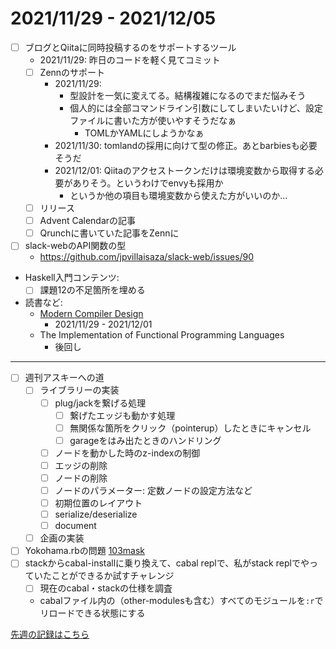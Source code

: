 # 2021/11/29 - 2021/12/05

- [ ] ブログとQiitaに同時投稿するのをサポートするツール
    - 2021/11/29: 昨日のコードを軽く見てコミット
    - [ ] Zennのサポート
        - 2021/11/29:
            - 型設計を一気に変えてる。結構複雑になるのでまだ悩みそう
            - 個人的には全部コマンドライン引数にしてしまいたいけど、設定ファイルに書いた方が使いやすそうだなぁ
                - TOMLかYAMLにしようかなぁ
        - 2021/11/30: tomlandの採用に向けて型の修正。あとbarbiesも必要そうだ
        - 2021/12/01: Qiitaのアクセストークンだけは環境変数から取得する必要がありそう。というわけでenvyも採用か
            - というか他の項目も環境変数から使えた方がいいのか...
    - [ ] リリース
    - [ ] Advent Calendarの記事
    - [ ] Qrunchに書いていた記事をZennに
- [ ] slack-webのAPI関数の型
    - <https://github.com/jpvillaisaza/slack-web/issues/90>
- Haskell入門コンテンツ:
    - [ ] 課題12の不足箇所を埋める
- 読書など:
    - [Modern Compiler Design](https://www.springer.com/jp/book/9781461446989)
        - 2021/11/29 - 2021/12/01
    - The Implementation of Functional Programming Languages
        - 後回し

------

- [ ] 週刊アスキーへの道
    - [ ] ライブラリーの実装
        - [ ] plug/jackを繋げる処理
            - [ ] 繋げたエッジも動かす処理
            - [ ] 無関係な箇所をクリック（pointerup）したときにキャンセル
            - [ ] garageをはみ出たときのハンドリング
        - [ ] ノードを動かした時のz-indexの制御
        - [ ] エッジの削除
        - [ ] ノードの削除
        - [ ] ノードのパラメーター: 定数ノードの設定方法など
        - [ ] 初期位置のレイアウト
        - [ ] serialize/deserialize
        - [ ] document
    - [ ] 企画の実装
- [ ] Yokohama.rbの問題 [103mask](http://nabetani.sakura.ne.jp/yokohamarb/103mask/)
- [ ] stackからcabal-installに乗り換えて、cabal replで、私がstack replでやっていたことができるか試すチャレンジ
    - [ ] 現在のcabal・stackの仕様を調査
    - cabalファイル内の（other-modulesも含む）すべてのモジュールを`:r`でリロードできる状態にする

[先週の記録はこちら](https://github.com/igrep/daily-commits/blob/d7765bc3d1ad6e99a1b6b2e8c09f326d20b58b62/yesterday.md)
